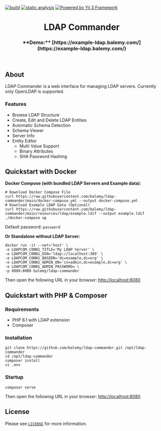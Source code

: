 [![build](https://github.com/balemy/ldap-commander/actions/workflows/build.yml/badge.svg)](https://github.com/balemy/ldap-commander/actions/workflows/build.yml)
[![static analysis](https://github.com/balemy/ldap-commander/actions/workflows/static.yml/badge.svg)](https://github.com/balemy/ldap-commander/actions/workflows/static.yml)
[![Powered by Yii 3 Framework](https://img.shields.io/badge/Powered_by-Yii_3_Framework-green.svg?style=flat)](https://www.yiiframework.com/)

<p align="center">
    <h1 align="center">LDAP Commander <sup></sup></h1>
    <h3 align="center">**Demo:** [https://example-ldap.balemy.com/](https://example-ldap.balemy.com/)</h3>
    <br>
</p>

## About

LDAP Commander is a web interface for managing LDAP servers. Currently only OpenLDAP is supported.


### Features

- Browse LDAP Structure
- Create, Edit and Delete LDAP Entities
- Automatic Schema Detection
- Schema Viewer
- Server Info
- Entity Editor
  - Multi Value Support
  - Binary Attributes
  - SHA Password Hashing


## Quickstart with Docker

**Docker Compose (with bundled LDAP Servern and Example data):**

```
# Download Docker Compose File
curl https://raw.githubusercontent.com/balemy/ldap-commander/main/docker-compose.yml --output docker-compose.yml
# Download Example LDAP Data (Optional)
curl https://raw.githubusercontent.com/balemy/ldap-commander/main/resources/ldap/example.ldif --output example.ldif
./docker-compose up
```
Default password: `password`

**Or Standalone without LDAP Server:**

```
docker run -it --net='host' \
-e LDAPCOM_CONN1_TITLE='My LDAP Server' \
-e LDAPCOM_CONN1_DSN='ldap://localhost:389' \
-e LDAPCOM_CONN1_BASEDN='dc=example,dc=org' \
-e LDAPCOM_CONN1_ADMIN_DN='cn=admin,dc=example,dc=org' \
-e LDAPCOM_CONN1_ADMIN_PASSWORD= \
-p 8080:8080 balemy/ldap-commander
````

Then open the following URL in your browser: [http://localhost:8080](http://localhost:8080)


## Quickstart with PHP & Composer

### Requirements

- PHP 8.1 with LDAP extension
- Composer

### Installation

``` 
git clone https://github.com/balemy/ldap-commander.git /opt/ldap-commander
cd /opt/ldap-commander
composer install
vi .env
``` 

### Startup

``` 
composer serve
``` 

Then open the following URL in your browser: [http://localhost:8080](http://localhost:8080)

## License

Please see [`LICENSE`](./LICENSE.md) for more information.


